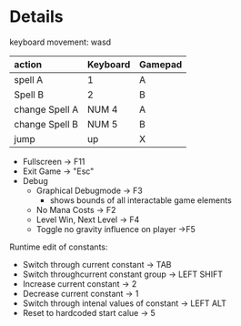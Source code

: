 # Details #

keyboard movement: wasd

| **action**          |**Keyboard**|**Gamepad**|
|:--------------------|:-----------|:----------|
| spell A           |     1    |    A    |
| Spell B           |     2    |    B    |
| change Spell A    |   NUM 4  |    A    |
| change Spell B    |   NUM 5  |    B    |
| jump              |     up   |   X    |

  * Fullscreen -> F11
  * Exit Game -> "Esc"
  * Debug
    * Graphical Debugmode -> F3
      * shows bounds of all interactable game elements
    * No Mana Costs -> F2
    * Level Win, Next Level -> F4
    * Toggle no gravity influence on player ->F5

Runtime edit of constants:
  * Switch through current constant -> TAB
  * Switch throughcurrent constant group -> LEFT SHIFT
  * Increase current constant -> 2
  * Decrease current constant -> 1
  * Switch through intenal values of constant -> LEFT ALT
  * Reset to hardcoded start calue -> 5